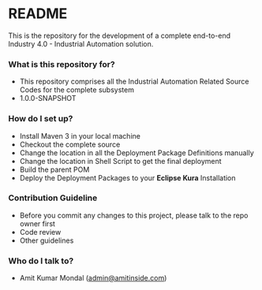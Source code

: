 # README #

This is the repository for the development of a complete end-to-end Industry 4.0 - Industrial Automation solution.

### What is this repository for? ###

* This repository comprises all the Industrial Automation Related Source Codes for the complete subsystem
* 1.0.0-SNAPSHOT 

### How do I set up? ###

* Install Maven 3 in your local machine
* Checkout the complete source
* Change the location in all the Deployment Package Definitions manually
* Change the location in Shell Script to get the final deployment
* Build the parent POM
* Deploy the Deployment Packages to your **Eclipse Kura** Installation

### Contribution Guideline ###

* Before you commit any changes to this project, please talk to the repo owner first
* Code review
* Other guidelines

### Who do I talk to? ###

* Amit Kumar Mondal (admin@amitinside.com)

